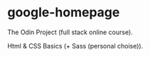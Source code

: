 # google-homepage

The Odin Project (full stack online course).

Html & CSS Basics (+ Sass (personal choise)).

